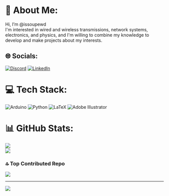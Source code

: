 # 💫 About Me:
Hi, I’m @issoupewd<br>  I'm interested in wired and wireless transmissions, network systems, electronics,  and physics, and I'm willing to combine my knowledge to develop and make projects about my interests.<br>


## 🌐 Socials:
[![Discord](https://img.shields.io/badge/Discord-%237289DA.svg?logo=discord&logoColor=white)](https://discord.gg/issoupewd433) [![LinkedIn](https://img.shields.io/badge/LinkedIn-%230077B5.svg?logo=linkedin&logoColor=white)](https://linkedin.com/in/ilyes-amokrane-lezzoum) 

# 💻 Tech Stack:
![Arduino](https://img.shields.io/badge/-Arduino-00979D?style=flat&logo=Arduino&logoColor=white) ![Python](https://img.shields.io/badge/python-3670A0?style=flat&logo=python&logoColor=ffdd54) ![LaTeX](https://img.shields.io/badge/latex-%23008080.svg?style=flat&logo=latex&logoColor=white) ![Adobe Illustrator](https://img.shields.io/badge/adobe%20illustrator-%23FF9A00.svg?style=flat&logo=adobe%20illustrator&logoColor=white)
# 📊 GitHub Stats:
![](https://nirzak-streak-stats.vercel.app/?user=issoupewd&theme=midnight-purple&hide_border=false)<br/>
![](https://github-readme-stats.vercel.app/api/top-langs/?username=issoupewd&theme=midnight-purple&hide_border=false&include_all_commits=false&count_private=false&layout=compact)

### 🔝 Top Contributed Repo
![](https://github-contributor-stats.vercel.app/api?username=issoupewd&limit=5&theme=midnight-purple&combine_all_yearly_contributions=true)

---
[![](https://visitcount.itsvg.in/api?id=issoupewd&icon=2&color=2)](https://visitcount.itsvg.in)



<!---
issoupewd/issoupewd is a ✨ special ✨ repository because its `README.md` (this file) appears on your GitHub profile.
You can click the Preview link to take a look at your changes.
--->
